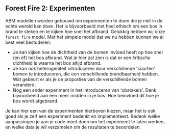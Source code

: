 ## Forest Fire 2: Experimenten

ABM modellen worden gebouwd om experimenten te doen die je niet in de echte wereld kan doen. Het is bijvoorbeeld niet heel ethisch om een bos in brand te steken en te kijken hoe snel het afbrand. Gelukkig hebben wij onze `forest fire` model. Met het simpele model dat we nu hebben kunnen we al best veel bestuderen:

- Je kan kijken hoe de dichtheid van de bomen invloed heeft op hoe snel (en óf) het bos afbrand. Wat je hier zal zien is dat er een *kritische* dichtheid is waarna het bos altijd afbrand.
- Je kan ook heterogeniteit introduceren door verschillende 'soorten' bomen te introduceren, die een verschillende brandbaarheid hebben. Wat gebeurt er als je de proporties van de verschillende bomen veranderd.
- Nog een ander experiment in het introduceren van 'obstakels'. Denk bijvoorbeeld aan een meer midden in je bos. Hoe beinvloed dit hoe je bos wordt afgebrand.

Je kan hier een van de experimenten hierboven kiezen, maar het is ook goed als je zelf een experiment bedenkt en implementeert. Bedenk welke aanpassingen je aan je code moet doen om het experiment te laten werken, en welke data je wil verzamelen om de resultaten te beoordelen.
